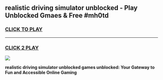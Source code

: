 
## realistic driving simulator unblocked - Play Unblocked Gmaes & Free #mh0td
<h3>
<a href="https://news.freeplayer.one?title=realistic_driving_simulator_unblocked&ref=03M">CLICK TO PLAY</a></h3>
<hr>

<h3>
<a href="https://news.freeplayer.one?title=realistic_driving_simulator_unblocked&ref=03M">CLICK 2 PLAY</a>
  
</h3>

<a href="https://news.freeplayer.one?title=realistic_driving_simulator_unblocked&ref=03M"><img src="https://clearcache.store/games.png"></a>


**realistic driving simulator unblocked games unblocked: Your Gateway to Fun and Accessible Online Gaming**
